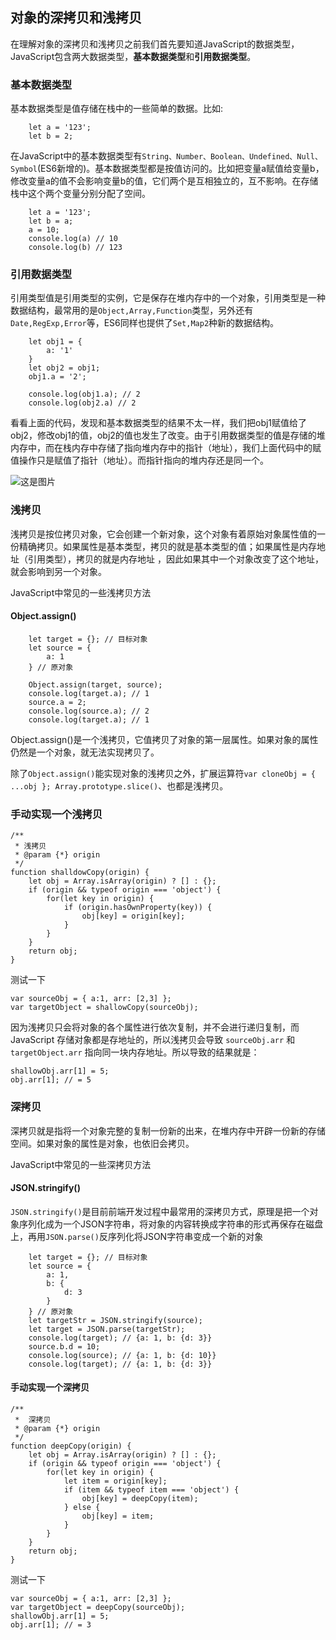 ## 对象的深拷贝和浅拷贝
在理解对象的深拷贝和浅拷贝之前我们首先要知道JavaScript的数据类型，JavaScript包含两大数据类型，**基本数据类型**和**引用数据类型**。
### 基本数据类型
基本数据类型是值存储在栈中的一些简单的数据。比如:
```
    let a = '123';
    let b = 2;
```
在JavaScript中的基本数据类型有`String、Number、Boolean、Undefined、Null、Symbol`(ES6新增的)。基本数据类型都是按值访问的。比如把变量a赋值给变量b，修改变量a的值不会影响变量b的值，它们两个是互相独立的，互不影响。在存储栈中这个两个变量分别分配了空间。

```
    let a = '123';
    let b = a;
    a = 10;
    console.log(a) // 10
    console.log(b) // 123
```
### 引用数据类型
引用类型值是引用类型的实例，它是保存在堆内存中的一个对象，引用类型是一种数据结构，最常用的是`Object,Array,Function`类型，另外还有`Date,RegExp,Error`等，ES6同样也提供了`Set,Map2`种新的数据结构。
```
    let obj1 = {
        a: '1'
    }
    let obj2 = obj1;
    obj1.a = '2';

    console.log(obj1.a); // 2
    console.log(obj2.a) // 2
```
看看上面的代码，发现和基本数据类型的结果不太一样，我们把obj1赋值给了obj2，修改obj1的值，obj2的值也发生了改变。由于引用数据类型的值是存储的堆内存中，而在栈内存中存储了指向堆内存中的指针（地址），我们上面代码中的赋值操作只是赋值了指针（地址）。而指针指向的堆内存还是同一个。

![这是图片](https://p3-juejin.byteimg.com/tos-cn-i-k3u1fbpfcp/e8c22117eb7340518293aab74cd70380~tplv-k3u1fbpfcp-zoom-1.image)
### 浅拷贝
浅拷贝是按位拷贝对象，它会创建一个新对象，这个对象有着原始对象属性值的一份精确拷贝。如果属性是基本类型，拷贝的就是基本类型的值；如果属性是内存地址（引用类型），拷贝的就是内存地址 ，因此如果其中一个对象改变了这个地址，就会影响到另一个对象。

JavaScript中常见的一些浅拷贝方法

#### Object.assign()

```
    let target = {}; // 目标对象
    let source = {
        a: 1
    } // 原对象

    Object.assign(target, source);
    console.log(target.a); // 1
    source.a = 2;
    console.log(source.a); // 2
    console.log(target.a); // 1
```
Object.assign()是一个浅拷贝，它值拷贝了对象的第一层属性。如果对象的属性仍然是一个对象，就无法实现拷贝了。

除了`Object.assign()`能实现对象的浅拷贝之外，扩展运算符`var cloneObj = { ...obj }; Array.prototype.slice()`、也都是浅拷贝。
### 手动实现一个浅拷贝
```
/**
 * 浅拷贝
 * @param {*} origin 
 */
function shalldowCopy(origin) {
    let obj = Array.isArray(origin) ? [] : {};
    if (origin && typeof origin === 'object') {
        for(let key in origin) {
            if (origin.hasOwnProperty(key)) {
                obj[key] = origin[key];
            }
        }
    }
    return obj;
}
```
测试一下
```
var sourceObj = { a:1, arr: [2,3] };
var targetObject = shallowCopy(sourceObj);
```
因为浅拷贝只会将对象的各个属性进行依次复制，并不会进行递归复制，而 JavaScript 存储对象都是存地址的，所以浅拷贝会导致 `sourceObj.arr` 和 `targetObject.arr` 指向同一块内存地址。所以导致的结果就是：
```
shallowObj.arr[1] = 5;
obj.arr[1]; // = 5
```

### 深拷贝
深拷贝就是指将一个对象完整的复制一份新的出来，在堆内存中开辟一份新的存储空间。如果对象的属性是对象，也依旧会拷贝。

JavaScript中常见的一些深拷贝方法
#### JSON.stringify()
`JSON.stringify()`是目前前端开发过程中最常用的深拷贝方式，原理是把一个对象序列化成为一个JSON字符串，将对象的内容转换成字符串的形式再保存在磁盘上，再用`JSON.parse()`反序列化将JSON字符串变成一个新的对象

```
    let target = {}; // 目标对象
    let source = {
        a: 1,
        b: {
            d: 3
        }
    } // 原对象
    let targetStr = JSON.stringify(source);
    let target = JSON.parse(targetStr);
    console.log(target); // {a: 1, b: {d: 3}}
    source.b.d = 10;
    console.log(source); // {a: 1, b: {d: 10}}
    console.log(target); // {a: 1, b: {d: 3}}
```
#### 手动实现一个深拷贝
```
/**
 *  深拷贝
 * @param {*} origin 
 */
function deepCopy(origin) {
    let obj = Array.isArray(origin) ? [] : {};
    if (origin && typeof origin === 'object') {
        for(let key in origin) {
            let item = origin[key];
            if (item && typeof item === 'object') {
                obj[key] = deepCopy(item); 
            } else {
                obj[key] = item;
            }
        }
    }
    return obj;
}
```
测试一下
```
var sourceObj = { a:1, arr: [2,3] };
var targetObject = deepCopy(sourceObj); 
shallowObj.arr[1] = 5;
obj.arr[1]; // = 3
``` 

